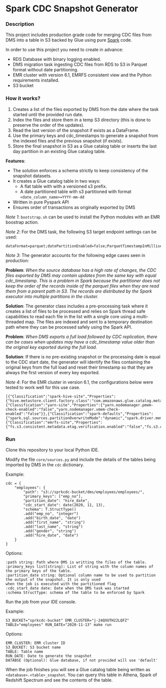 # Spark CDC Snapshot Generator

### Description

This project includes production grade code for merging CDC files from DMS into a table in S3 backed by Glue 
using pure [Spark](https://spark.apache.org/) code.

In order to use this project you need to create in advance:

- RDS Database with binary logging enabled.
- DMS migration task ingesting CDC files from RDS to S3 in Parquet format without date partitioning.
- EMR cluster with version 6.1, EMRFS consistent view and the Python requirements installed.
- S3 bucket

### How it works?

1. Creates a list of the files exported by DMS from the date where the task started until the provided run date.
2. Index the files and store them in a temp S3 directory (this is done to preserve the order of the updates).
3. Read the last version of the snapshot if exists as a DataFrame.
5. Use the primary keys and cdc_timestamps to generate a snapshot from the indexed files and the previous snapshot
(if exists).
6. Store the final snapshot in S3 as a Glue catalog table or inserts the last day partition in an existing Glue 
catalog table.

**Features**:

- The solution enforces a schema strictly to keep consistency of the snapshot datasets.
- It creates a Glue catalog table in two ways:
    - A flat table with with a versioned s3 prefix.
    - A date partitioned table with s3 partitioned with format `<date_column_name>=YYYY-mm-dd`
- Written in pure Pyspark API
- Ensures order of transactions as originally exported by DMS

*Note 1*: `bootstrap.sh` can be used to install the Python modules with an EMR boostrap action.

*Note 2*: For the DMS task, the following S3 target endpoint settings can be used:

```
dataFormat=parquet;datePartitionEnabled=false;ParquetTimestampInMillisecond=true;ParquetVersion=parquet_2_0;timestampColumnName=cdc_timestamp;
```
*Note 3*: The generator accounts for the following edge cases seen in production:

**Problem**: *When the source database has a high rate of changes, the CDC files exported by DMS may contain updates from
the same key with equal cdc_timestamp. This is a problem in Spark because the partitioner does not keep the order of
the records inside of the parquet files when they are read them from a parent path in S3. The records are distributed
by the Spark executor into multiple partitions in the cluster.*

**Solution**: The generator class includes a pre-processing task where it creates a list of files to be processed and 
relies on Spark thread safe capabilities to read each file in the list with a single core using a multi-threaded map. 
The files are indexed and sent to a temporary destination path where they can be processed safely using the Spark API.

**Problem**: *When DMS exports a full load followed by CDC replication, there can be cases when updates may have a
cdc_timestamp value older than the original key exported during the full load.*

**Solution**: If there is no pre-existing snapshot or the processing date is equal to the CDC start date, the
generator will identify the files containing the original keys from the full load and reset their timestamp so that
they are always the first version of every key exported.

*Note 4*: For the EMR cluster in version 6.1, the configurations below were tested to work well for this use case.

```
[{"Classification":"spark-hive-site","Properties":{"hive.metastore.client.factory.class":"com.amazonaws.glue.catalog.metastore.AWSGlueDataCatalogHiveClientFactory"}},{"Classification":"yarn-site","Properties":{"yarn.nodemanager.pmem-check-enabled":"false","yarn.nodemanager.vmem-check-enabled":"false"}},{"Classification":"spark-defaults","Properties":{"spark.sql.sources.partitionOverwriteMode":"dynamic","spark.driver.memory":"4743M","spark.sql.legacy.parquet.datetimeRebaseModeInWrite":"CORRECTED","spark.sql.legacy.parquet.datetimeRebaseModeInRead":"LEGACY","spark.driver.cores":"4","spark.default.parallelism":"600","spark.sql.adaptive.enabled":"true","spark.sql.adaptive.coalescePartitions.initialPartitionNum":"1200","spark.task.maxFailures":"10"}},{"Classification":"emrfs-site","Properties":{"fs.s3.consistent.metadata.etag.verification.enabled":"false","fs.s3.consistent":"true","fs.s3.consistent.metadata.tableName":"EmrFSMetadata"}}]
```

### Run

Clone this repository to your local Python IDE.

Modify the file `core/sources.py` and include the details of the tables being imported by DMS in the `cdc` dictionary.

Example:

```
cdc = {
    "employees": {
        "path": "s3://sprkcdc-bucket/dms/employees/employees/",
        "primary_keys": ["emp_no"],
        "partition_date": "hire_date",
        "cdc_start_date": date(2020, 11, 13),
        "schema": T.StructType()
        .add("emp_no", "integer")
        .add("birth_date", "date")
        .add("first_name", "string")
        .add("last_name", "string")
        .add("gender", "string")
        .add("hire_date", "date")
    }
}
```

Options:

```
:path string: Path where DMS is writting the files of the table.
:primary_keys list[string]: List of string with the column names of the primary keys of the table.
:partition_date string: Optional column name to be used to partition the output of the snapshot. It is only used
when the job is executed with the partitioned flag
:cdc_start_date date: Date when the DMS task was started
:schema StructType: schema of the table to be enforced by Spark
```

Run the job from your IDE console.

Example:

```
S3_BUCKET="sprkcdc-bucket" EMR_CLUSTER="j-24QXUTH22LQFZ" TABLE="employees" RUN_DATE="2020-11-13" make run
```

Options:

```
EMR_CLUSTER: EMR cluster ID
S3_BUCKET: S3 bucket name
TABLE: Table name
RUN_DATE: Date to generate the snapshot
DATABSE (Optional): Glue database, if not provided will use 'default'
```

When the job finishes you will see a Glue catalog table being written as `<database>.<table>_snapshot`. You can 
query this table in Athena, Spark of Redshift Spectrum and see the contents of the table.
